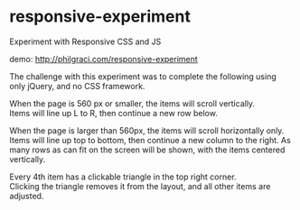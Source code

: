 # responsive-experiment
Experiment with Responsive CSS and JS

demo: http://philgraci.com/responsive-experiment

The challenge with this experiment was to complete the following using only jQuery, and no CSS framework.

When the page is 560 px or smaller, the items will scroll vertically.  
Items will line up L to R, then continue a new row below.

When the page is larger than 560px, the items will scroll horizontally only.
Items will line up top to bottom, then continue a new column to the right.
As many rows as can fit on the screen will be shown, with the items centered vertically.

Every 4th item has a clickable triangle in the top right corner.  
Clicking the triangle removes it from the layout, and all other items are adjusted.
